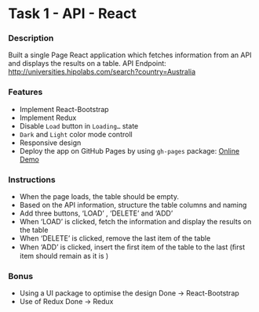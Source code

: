 # Task 1 - API - React
### Description
Built a single Page React application which fetches information from an API and displays the results on a table.
API Endpoint: http://universities.hipolabs.com/search?country=Australia

### Features
- Implement React-Bootstrap
- Implement Redux
- Disable `Load` button in `Loading…` state
- `Dark` and `Light` color mode controll
- Responsive design
- Deploy the app on GitHub Pages by using `gh-pages` package: [Online Demo](https://0HuanyuLi0.github.io/react-assessment-loanoptions)
### Instructions
- When the page loads, the table should be empty.
- Based on the API information, structure the table columns and naming 
- Add three buttons, ‘LOAD’ , ‘DELETE’ and ‘ADD’
- When ‘LOAD’ is clicked, fetch the information and display the results on the table 
- When ‘DELETE’ is clicked, remove the last item of the table
- When ‘ADD’ is clicked, insert the ﬁrst item of the table to the last (ﬁrst item should remain as it is )

### Bonus
- Using a UI package to optimise the design 
        Done -> React-Bootstrap
- Use of Redux
        Done -> Redux
